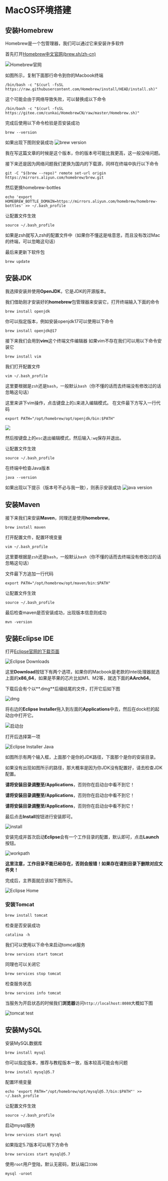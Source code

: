 # MacOS环境搭建

## 安装Homebrew

Homebrew是一个包管理器，我们可以通过它来安装许多软件

首先打开[Homebrew中文官网(brew.sh/zh-cn)](https://brew.sh/zh-cn/)

![Homebrew官网](http://img.cairbin.top/img/202403182345561.png)

如图所示，复制下面那行命令到你的Macbook终端
```shell
/bin/bash -c "$(curl -fsSL https://raw.githubusercontent.com/Homebrew/install/HEAD/install.sh)"
```

这个可能会由于网络导致失败，可以替换成以下命令
```shell
/bin/bash -c "$(curl -fsSL https://gitee.com/cunkai/HomebrewCN/raw/master/Homebrew.sh)"
```

完成后使用以下命令检验是否安装成功

```shell
brew --version
```

如果出现下图则安装成功
![brew version](http://img.cairbin.top/img/202403182350228.png)

我在写这篇文章的时候是这个版本，你的版本号可能比我更高，这一般没啥问题。

接下来还是因为网络问题我们更换为国内的下载源，同样在终端中执行以下命令

```shell
git -C "$(brew --repo)" remote set-url origin https://mirrors.aliyun.com/homebrew/brew.git
```

然后更换homebrew-bottles

```shell
echo 'export HOMEBREW_BOTTLE_DOMAIN=https://mirrors.aliyun.com/homebrew/homebrew-bottles' >> ~/.bash_profile
```

让配置文件生效
```shell
source ~/.bash_profile
```
如果是zsh就写入zsh的配置文件中（如果你不懂这是啥意思，而且没有改过Mac的终端，可以忽略这句话）

最后来更新下软件包
```shell
brew update
```
## 安装JDK
我选择安装并使用**OpenJDK**，它是JDK的开源版本。

我们借助刚才安装好的**homebrew**包管理器来安装它，打开终端输入下面的命令

```shell
brew install openjdk
```

你可以指定版本，例如安装openjdk17可以使用以下命令

```shell
brew install openjdk@17
```

接下来我们会用到**vim**这个终端文件编辑器
如果vim不存在我们可以用以下命令安装它

```shell
brew install vim
```

我们打开配置文件

```shell
vim ~/.bash_profile
```
这里要根据是`zsh`还是`bash`，一般默认`bash`（你不懂的话而去终端没有修改过的话忽略这句话）

这里来讲下vim操作，点击键盘上的`i`来进入编辑模式。
在文件最下方写入一行代码

```
export PATH="/opt/homebrew/opt/openjdk/bin:$PATH"
```

![](http://img.cairbin.top/img/202403190032851.png)

然后按键盘上的`esc`退出编辑模式，然后输入`:wq`保存并退出。

让配置文件生效
```shell
source ~/.bash_profile
```

在终端中检查Java版本

```shell
java --version
```

如果出现以下提示（版本号不必与我一致），则表示安装成功
![java version](http://img.cairbin.top/img/202403190056005.png)


## 安装Maven
接下来我们来安装**Maven**，同理还是使用**homebrew**。

```shell
brew install maven
```

打开配置文件，配置环境变量

```shell
vim ~/.bash_profile
```
这里要根据是`zsh`还是`bash`，一般默认`bash`（你不懂的话而去终端没有修改过的话忽略这句话）

文件最下方追加一行代码

```
export PATH="/opt/homebrew/opt/maven/bin:$PATH"
```

让配置文件生效

```shell
source ~/.bash_profile
```

最后检查maven是否安装成功，出现版本信息则成功

```shell
mvn -version
```

## 安装Eclipse IDE

打开[Eclipse官网的下载页面](https://www.eclipse.org/downloads/)

![Eclipse Downloads](http://img.cairbin.top/img/202403182356305.png)

这里**Download**按钮下有两个选项，如果你的Macbook是老款的Intel处理器就选上面的**x86_64**，如果是苹果的芯片比如M1、M2等，就选下面的**AArch64**。

下载后会有个以**.dmg**后缀结尾的文件，打开它后如下图

![dmg](http://img.cairbin.top/img/202403190000278.png)

将右边的**Eclipse Installer**拖入到左面的**Applications**中去，然后在dock栏的起动台中打开它。

![启动台](http://img.cairbin.top/img/202403190002953.png)

打开后选择第一项

![Eclipse Installer Java](http://img.cairbin.top/img/202403190003495.png)


如图所示有两个输入框，上面那个是你的JDK路径，下面那个是你的安装目录。

如果没有出现如图所示的路径，那大概率是因为你JDK没有配置好，请去检查JDK配置。

**请将安装目录调整至/Applications**，否则你在启动台中看不到它！

**请将安装目录调整至/Applications**，否则你在启动台中看不到它！

**请将安装目录调整至/Applications**，否则你在启动台中看不到它！

最后点击**Install**按钮进行安装即可。

![install](http://img.cairbin.top/img/202403190008561.png)

安装完成并首次启动**Eclipse**会有一个工作目录的配置，默认即可，点击**Launch**按钮。

![workpath](http://img.cairbin.top/img/202403190019604.png)

**这里注意，工作目录不能已经存在，否则会报错！如果存在请到目录下删除对应文件夹！**

完成后，主界面就应该如下图所示。

![Eclipse Home](http://img.cairbin.top/img/202403190022169.png)

### 安装Tomcat

```shell
brew install tomcat
```

检查是否安装成功

```shell
catalina -h
```

我们可以使用以下命令来启动tomcat服务

```shell
brew services start tomcat
```

同理也可以关闭它

```shell
brew services stop tomcat
```

检查服务状态

```shell
brew services info tomcat
```

当服务为开启状态的时候我们**浏览器**访问`http://localhost:8080`大概如下图

![tomcat test](http://img.cairbin.top/img/202403190110134.png)

## 安装MySQL

安装MySQL数据库

```shell
brew install mysql
```
你可以指定版本，推荐与教程版本一致，版本较高可能会有问题
```shell
brew install mysql@5.7
```

配置环境变量
```shell
echo 'export PATH="/opt/homebrew/opt/mysql@5.7/bin:$PATH"' >> ~/.bash_profile
```

让配置文件生效

```shell
source ~/.bash_profile
```

启动mysql服务

```shell
brew services start mysql
```

如果指定5.7版本可以用下方命令
```shell
brew services start mysql@5.7
```

使用`root`用户登陆，默认无密码，默认端口`3306`

```shell
mysql -uroot
```
